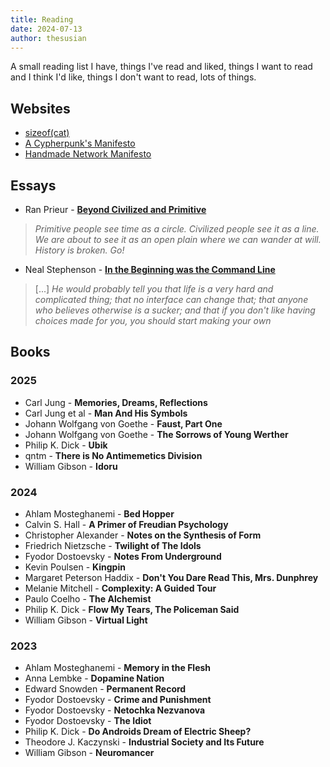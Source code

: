 ```yaml
---
title: Reading
date: 2024-07-13
author: thesusian
---
```

A small reading list I have, things I've read and liked, things I want to read and I think I'd like, things I don't want to read, lots of things.

## Websites

- [sizeof(cat)](https://sizeof.cat)
- [A Cypherpunk's Manifesto](https://www.activism.net/cypherpunk/manifesto.html)
- [Handmade Network Manifesto](https://handmade.network/manifesto)

## Essays

* Ran Prieur - [**Beyond Civilized and Primitive**](http://ranprieur.com/essays/beyondciv.html)
>	*Primitive people see time as a circle. Civilized people see it as a line. We are about to see it as an open plain where we can wander at will. History is broken. Go!*

* Neal Stephenson - [**In the Beginning was the Command Line**](https://hackneys.com/docs/in-the-beginning-was-the-command-line.pdf)
>	[...] *He would probably tell you that life is a very hard and complicated thing; that no interface can change that; that anyone who believes otherwise is a sucker; and that if you don't like having choices made for you, you should start making your own*

## Books

### 2025

* Carl Jung - **Memories, Dreams, Reflections**
* Carl Jung et al - **Man And His Symbols**
* Johann Wolfgang von Goethe - **Faust, Part One**
* Johann Wolfgang von Goethe - **The Sorrows of Young Werther**
* Philip K. Dick - **Ubik**
* qntm - **There is No Antimemetics Division**
* William Gibson - **Idoru**

### 2024

* Ahlam Mosteghanemi - **Bed Hopper**
* Calvin S. Hall - **A Primer of Freudian Psychology**
* Christopher Alexander - **Notes on the Synthesis of Form**
* Friedrich Nietzsche - **Twilight of The Idols**
* Fyodor Dostoevsky - **Notes From Underground**
* Kevin Poulsen - **Kingpin**
* Margaret Peterson Haddix - **Don't You Dare Read This, Mrs. Dunphrey**
* Melanie Mitchell - **Complexity: A Guided Tour**
* Paulo Coelho - **The Alchemist**
* Philip K. Dick - **Flow My Tears, The Policeman Said**
* William Gibson - **Virtual Light**

### 2023

* Ahlam Mosteghanemi - **Memory in the Flesh**
* Anna Lembke - **Dopamine Nation**
* Edward Snowden - **Permanent Record**
* Fyodor Dostoevsky - **Crime and Punishment**
* Fyodor Dostoevsky - **Netochka Nezvanova**
* Fyodor Dostoevsky - **The Idiot**
* Philip K. Dick - **Do Androids Dream of Electric Sheep?**
* Theodore J. Kaczynski - **Industrial Society and Its Future**
* William Gibson - **Neuromancer**
